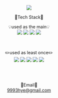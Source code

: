 <div align="center"> 

<img src="https://capsule-render.vercel.app/api?type=waving&color=auto&&customColorList=21&height=300&section=header&text=Welcome!&fontSize=90&desc=RIN-1011%20GitHub%20Profile&descAlign=65&descAlignY=65" />

 <br/>
  
🔎Tech Stack🔎
  
💡used as the main💡
 <br/>
<img src="https://img.shields.io/badge/JAVA-007396?style=for-the-badge&logo=JAVA&logoColor=white">
<img src="https://img.shields.io/badge/Spring-6DB33F?style=for-the-badge&logo=Spring&logoColor=white">
<img src="https://img.shields.io/badge/Spring Boot-6DB33F?style=for-the-badge&logo=Spring Boot&logoColor=white">
<img src="https://img.shields.io/badge/MySQL-4479A1?style=for-the-badge&logo=MySQL&logoColor=white">
 
 <br/>
  
✏️used as least once✏️
 <br/>
<img src="https://img.shields.io/badge/AWS-232F3E?style=for-the-badge&logo=Amazon aws&logoColor=white">
<img src="https://img.shields.io/badge/C-A8B9CC?style=for-the-badge&logo=C&logoColor=white">
<img src="https://img.shields.io/badge/C++-00599C?style=for-the-badge&logo=C++&logoColor=white">
<img src="https://img.shields.io/badge/Python-3776AB?style=for-the-badge&logo=Python&logoColor=white"> 
<img src="https://img.shields.io/badge/HTML-E34F26?style=for-the-badge&logo=HTML5&logoColor=white">
 
 <br/>
 <br/>
 
📧Email📧
 <br/>
9993hye@gmail.com
 
  <br/>
</div>
